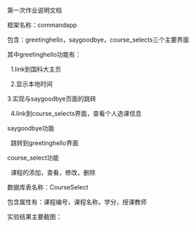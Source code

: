 第一次作业说明文档

框架名称：commandapp

包含：greetinghello，saygoodbye，course_selects三个主要界面

其中greetinghello功能有：

   1.link到国科大主页
   
   2.显示本地时间
   
   3.实现与saygoodbye页面的跳转
   
   4.link到course_selects界面，查看个人选课信息
   
 saygoodbye功能

   跳转到greetinghello界面
   
course_select功能

   课程的添加，查看，修改，删除
   
数据库表名称：CourseSelect

包含属性有：课程编号，课程名称，学分，授课教师

实验结果主要截图：

